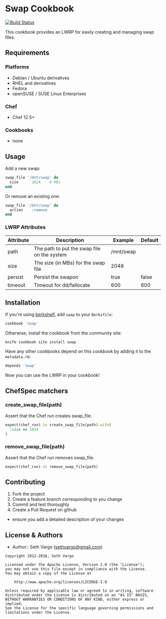 # Swap Cookbook

[![Build Status](https://travis-ci.org/sous-chefs/swap.svg?branch=master)](https://travis-ci.org/sous-chefs/swap)  

This cookbook provides an LWRP for easily creating and managing swap files.

## Requirements

### Platforms

- Debian / Ubuntu derivatives
- RHEL and derivatives
- Fedora
- openSUSE / SUSE Linux Enterprises

### Chef

- Chef 12.5+

### Cookbooks

- none
## Usage

Add a new swap:

```ruby
swap_file '/mnt/swap' do
  size      1024    # MBs
end
```

Or remove an existing one:

```ruby
swap_file '/mnt/swap' do
  action    :remove
end
```

### LWRP Attributes

Attribute | Description                                 | Example   | Default
--------- | ------------------------------------------- | --------- | -------
path      | The path to put the swap file on the system | /mnt/swap |
size      | The size (in MBs) for the swap file         | 2048      |
persist   | Persist the swapon                          | true      | false
timeout   | Timeout for dd/fallocate                    | 600       | 600

## Installation

If you're using [berkshelf](https://github.com/RiotGames/berkshelf), add `swap` to your `Berksfile`:

```ruby
cookbook 'swap'
```

Otherwise, install the cookbook from the community site:

```
knife cookbook site install swap
```

Have any other cookbooks depend on this cookbook by adding it to the `metadata.rb`:

```ruby
depends 'swap'
```

Now you can use the LWRP in your cookbook!

## ChefSpec matchers

### create_swap_file(path)

Assert that the Chef run creates swap_file.

```ruby
expect(chef_run).to create_swap_file(path).with(
  :size => 1024
)
```

### remove_swap_file(path)

Assert that the Chef run removes swap_file.

```ruby
expect(chef_run).to remove_swap_file(path)
```

## Contributing

1. Fork the project
2. Create a feature branch corresponding to you change
3. Commit and test thoroughly
4. Create a Pull Request on github

  - ensure you add a detailed description of your changes

## License & Authors

- Author:: Seth Vargo (sethvargo@gmail.com)

```text
Copyright 2012-2016, Seth Vargo

Licensed under the Apache License, Version 2.0 (the "License");
you may not use this file except in compliance with the License.
You may obtain a copy of the License at

    http://www.apache.org/licenses/LICENSE-2.0

Unless required by applicable law or agreed to in writing, software
distributed under the License is distributed on an "AS IS" BASIS,
WITHOUT WARRANTIES OR CONDITIONS OF ANY KIND, either express or implied.
See the License for the specific language governing permissions and
limitations under the License.
```
